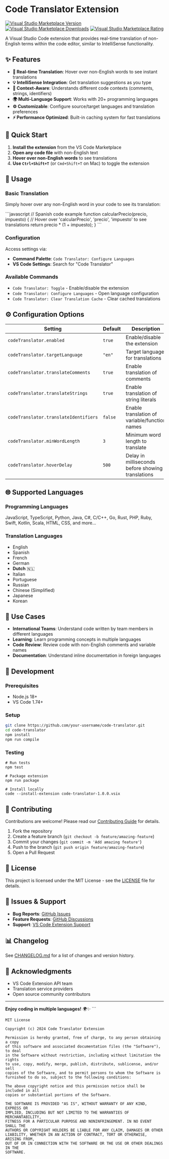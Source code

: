 # Code Translator Extension

[![Visual Studio Marketplace Version](https://img.shields.io/visual-studio-marketplace/v/REPLACE-WITH-YOUR-PUBLISHER-ID.code-translator)](https://marketplace.visualstudio.com/items?itemName=REPLACE-WITH-YOUR-PUBLISHER-ID.code-translator)
[![Visual Studio Marketplace Downloads](https://img.shields.io/visual-studio-marketplace/d/REPLACE-WITH-YOUR-PUBLISHER-ID.code-translator)](https://marketplace.visualstudio.com/items?itemName=REPLACE-WITH-YOUR-PUBLISHER-ID.code-translator)
[![Visual Studio Marketplace Rating](https://img.shields.io/visual-studio-marketplace/r/REPLACE-WITH-YOUR-PUBLISHER-ID.code-translator)](https://marketplace.visualstudio.com/items?itemName=REPLACE-WITH-YOUR-PUBLISHER-ID.code-translator)

A Visual Studio Code extension that provides real-time translation of non-English terms within the code editor, similar to IntelliSense functionality.

## ✨ Features

- **🔄 Real-time Translation**: Hover over non-English words to see instant translations
- **💡 IntelliSense Integration**: Get translation suggestions as you type
- **🎯 Context-Aware**: Understands different code contexts (comments, strings, identifiers)
- **🌍 Multi-Language Support**: Works with 20+ programming languages
- **⚙️ Customizable**: Configure source/target languages and translation preferences
- **⚡ Performance Optimized**: Built-in caching system for fast translations

## 🚀 Quick Start

1. **Install the extension** from the VS Code Marketplace
2. **Open any code file** with non-English text
3. **Hover over non-English words** to see translations
4. **Use `Ctrl+Shift+T`** (or `Cmd+Shift+T` on Mac) to toggle the extension

## 📖 Usage

### Basic Translation
Simply hover over any non-English word in your code to see its translation:

\`\`\`javascript
// Spanish code example
function calcularPrecio(precio, impuesto) {
    // Hover over 'calcularPrecio', 'precio', 'impuesto' to see translations
    return precio * (1 + impuesto);
}
\`\`\`

### Configuration
Access settings via:
- **Command Palette**: `Code Translator: Configure Languages`
- **VS Code Settings**: Search for "Code Translator"

### Available Commands
- `Code Translator: Toggle` - Enable/disable the extension
- `Code Translator: Configure Languages` - Open language configuration
- `Code Translator: Clear Translation Cache` - Clear cached translations

## ⚙️ Configuration Options

| Setting | Default | Description |
|---------|---------|-------------|
| `codeTranslator.enabled` | `true` | Enable/disable the extension |
| `codeTranslator.targetLanguage` | `"en"` | Target language for translations |
| `codeTranslator.translateComments` | `true` | Enable translation of comments |
| `codeTranslator.translateStrings` | `true` | Enable translation of string literals |
| `codeTranslator.translateIdentifiers` | `false` | Enable translation of variable/function names |
| `codeTranslator.minWordLength` | `3` | Minimum word length to translate |
| `codeTranslator.hoverDelay` | `500` | Delay in milliseconds before showing translations |

## 🌐 Supported Languages

### Programming Languages
JavaScript, TypeScript, Python, Java, C#, C/C++, Go, Rust, PHP, Ruby, Swift, Kotlin, Scala, HTML, CSS, and more...

### Translation Languages
- English
- Spanish
- French
- German
- **Dutch** 🇳🇱
- Italian
- Portuguese
- Russian
- Chinese (Simplified)
- Japanese
- Korean

## 🎯 Use Cases

- **International Teams**: Understand code written by team members in different languages
- **Learning**: Learn programming concepts in multiple languages
- **Code Review**: Review code with non-English comments and variable names
- **Documentation**: Understand inline documentation in foreign languages

## 🔧 Development

### Prerequisites
- Node.js 18+
- VS Code 1.74+

### Setup
```bash
git clone https://github.com/your-username/code-translator.git
cd code-translator
npm install
npm run compile
```

### Testing
```
# Run tests
npm test

# Package extension
npm run package

# Install locally
code --install-extension code-translator-1.0.0.vsix
```

## 🤝 Contributing

Contributions are welcome! Please read our [Contributing Guide](CONTRIBUTING.md) for details.

1. Fork the repository
2. Create a feature branch (`git checkout -b feature/amazing-feature`)
3. Commit your changes (`git commit -m 'Add amazing feature'`)
4. Push to the branch (`git push origin feature/amazing-feature`)
5. Open a Pull Request

## 📝 License

This project is licensed under the MIT License - see the [LICENSE](LICENSE) file for details.

## 🐛 Issues & Support

- **Bug Reports**: [GitHub Issues](https://github.com/your-username/code-translator/issues)
- **Feature Requests**: [GitHub Discussions](https://github.com/your-username/code-translator/discussions)
- **Support**: [VS Code Extension Support](https://code.visualstudio.com/docs/editor/extension-gallery#_extension-details)

## 📊 Changelog

See [CHANGELOG.md](CHANGELOG.md) for a list of changes and version history.

## 🙏 Acknowledgments

- VS Code Extension API team
- Translation service providers
- Open source community contributors

---

**Enjoy coding in multiple languages!** 🌍✨
\`\`\`

```text file="LICENSE"
MIT License

Copyright (c) 2024 Code Translator Extension

Permission is hereby granted, free of charge, to any person obtaining a copy
of this software and associated documentation files (the "Software"), to deal
in the Software without restriction, including without limitation the rights
to use, copy, modify, merge, publish, distribute, sublicense, and/or sell
copies of the Software, and to permit persons to whom the Software is
furnished to do so, subject to the following conditions:

The above copyright notice and this permission notice shall be included in all
copies or substantial portions of the Software.

THE SOFTWARE IS PROVIDED "AS IS", WITHOUT WARRANTY OF ANY KIND, EXPRESS OR
IMPLIED, INCLUDING BUT NOT LIMITED TO THE WARRANTIES OF MERCHANTABILITY,
FITNESS FOR A PARTICULAR PURPOSE AND NONINFRINGEMENT. IN NO EVENT SHALL THE
AUTHORS OR COPYRIGHT HOLDERS BE LIABLE FOR ANY CLAIM, DAMAGES OR OTHER
LIABILITY, WHETHER IN AN ACTION OF CONTRACT, TORT OR OTHERWISE, ARISING FROM,
OUT OF OR IN CONNECTION WITH THE SOFTWARE OR THE USE OR OTHER DEALINGS IN THE
SOFTWARE.
